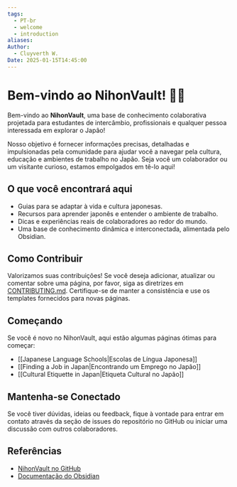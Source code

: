```yaml
---
tags:
  - PT-br
  - welcome
  - introduction
aliases: 
Author:
  - Cluyverth W.
Date: 2025-01-15T14:45:00
---
```


# Bem-vindo ao NihonVault! 🌸🎌

Bem-vindo ao **NihonVault**, uma base de conhecimento colaborativa projetada para estudantes de intercâmbio, profissionais e qualquer pessoa interessada em explorar o Japão!

Nosso objetivo é fornecer informações precisas, detalhadas e impulsionadas pela comunidade para ajudar você a navegar pela cultura, educação e ambientes de trabalho no Japão. Seja você um colaborador ou um visitante curioso, estamos empolgados em tê-lo aqui!

## O que você encontrará aqui

- Guias para se adaptar à vida e cultura japonesas.
- Recursos para aprender japonês e entender o ambiente de trabalho.
- Dicas e experiências reais de colaboradores ao redor do mundo.
- Uma base de conhecimento dinâmica e interconectada, alimentada pelo Obsidian.

## Como Contribuir

Valorizamos suas contribuições! Se você deseja adicionar, atualizar ou comentar sobre uma página, por favor, siga as diretrizes em [CONTRIBUTING.md](https://github.com/Cluyverth/NihonVault/blob/main/CONTRIBUTING.md). Certifique-se de manter a consistência e use os templates fornecidos para novas páginas.

## Começando

Se você é novo no NihonVault, aqui estão algumas páginas ótimas para começar:

- [[Japanese Language Schools|Escolas de Língua Japonesa]]
- [[Finding a Job in Japan|Encontrando um Emprego no Japão]]
- [[Cultural Etiquette in Japan|Etiqueta Cultural no Japão]]

## Mantenha-se Conectado

Se você tiver dúvidas, ideias ou feedback, fique à vontade para entrar em contato através da seção de issues do repositório no GitHub ou iniciar uma discussão com outros colaboradores.

## Referências

- [NihonVault no GitHub](https://github.com/Cluyverth/NihonVault)
- [Documentação do Obsidian](https://help.obsidian.md/Home)